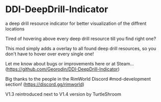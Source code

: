 # DDI-DeepDrill-Indicator
a deep drill resource indicator for better visualization of the diffrent locations

Tired of hovering above every deep drill resource till you find right one?

This mod simply adds a overlay to all found deep drill resources, so you don't have to hover over every single one!

Let me know about bugs or improvements here or at Steam...
(https://github.com/Georodin/DDI-DeepDrill-Indicator)

Big thanks to the people in the RimWorld Discord #mod-development section!
(https://discord.gg/rimworld)

V1.3 reintroduced next to V1.4 version by TurtleShroom